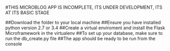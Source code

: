 #THIS MICROBLOG APP IS INCOMPLETE, ITS UNDER DEVELOPMENT, ITS AT ITS BASIC STAGE

##Download the folder to your local machine
##Ensure you have installed python version 2.7 or 3.4
##Create a virtual enviroment and install the Flask Microframework in the virtualenv
##To set up your database, make sure to run the db_create.py file
##The app should be ready to be run from the console
